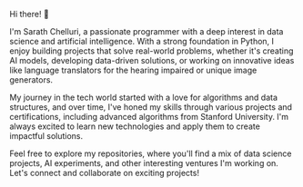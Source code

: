 Hi there! 👋

I'm Sarath Chelluri, a passionate programmer with a deep interest in data science and artificial intelligence. With a strong foundation in Python, I enjoy building projects that solve real-world problems, whether it's creating AI models, developing data-driven solutions, or working on innovative ideas like language translators for the hearing impaired or unique image generators.

My journey in the tech world started with a love for algorithms and data structures, and over time, I've honed my skills through various projects and certifications, including advanced algorithms from Stanford University. I'm always excited to learn new technologies and apply them to create impactful solutions.

Feel free to explore my repositories, where you'll find a mix of data science projects, AI experiments, and other interesting ventures I'm working on. Let's connect and collaborate on exciting projects!

<!---
Sarath-Chelluri/Sarath-Chelluri is a ✨ special ✨ repository because its `README.md` (this file) appears on your GitHub profile.
You can click the Preview link to take a look at your changes.
--->
